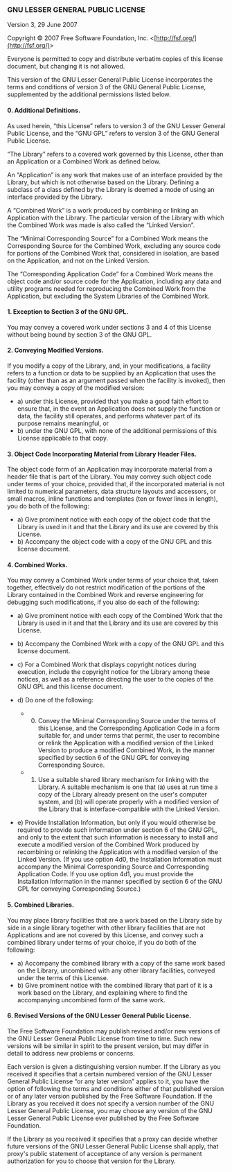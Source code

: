 ### GNU LESSER GENERAL PUBLIC LICENSE

Version 3, 29 June 2007

Copyright &copy; 2007 Free Software Foundation, Inc.
 &lt;[http://fsf.org/](http://fsf.org/)&gt;

 Everyone is permitted to copy and distribute verbatim copies
 of this license document, but changing it is not allowed.

This version of the GNU Lesser General Public License incorporates
the terms and conditions of version 3 of the GNU General Public
License, supplemented by the additional permissions listed below.

#### 0. Additional Definitions.

As used herein, &ldquo;this License&rdquo; refers to version 3 of the GNU Lesser
General Public License, and the &ldquo;GNU GPL&rdquo; refers to version 3 of the GNU
General Public License.

&ldquo;The Library&rdquo; refers to a covered work governed by this License,
other than an Application or a Combined Work as defined below.

An &ldquo;Application&rdquo; is any work that makes use of an interface provided
by the Library, but which is not otherwise based on the Library.
Defining a subclass of a class defined by the Library is deemed a mode
of using an interface provided by the Library.

A &ldquo;Combined Work&rdquo; is a work produced by combining or linking an
Application with the Library.  The particular version of the Library
with which the Combined Work was made is also called the &ldquo;Linked
Version&rdquo;.

The &ldquo;Minimal Corresponding Source&rdquo; for a Combined Work means the
Corresponding Source for the Combined Work, excluding any source code
for portions of the Combined Work that, considered in isolation, are
based on the Application, and not on the Linked Version.

The &ldquo;Corresponding Application Code&rdquo; for a Combined Work means the
object code and/or source code for the Application, including any data
and utility programs needed for reproducing the Combined Work from the
Application, but excluding the System Libraries of the Combined Work.

#### 1. Exception to Section 3 of the GNU GPL.

You may convey a covered work under sections 3 and 4 of this License
without being bound by section 3 of the GNU GPL.

#### 2. Conveying Modified Versions.

If you modify a copy of the Library, and, in your modifications, a
facility refers to a function or data to be supplied by an Application
that uses the facility (other than as an argument passed when the
facility is invoked), then you may convey a copy of the modified
version:

*   a) under this License, provided that you make a good faith effort to
   ensure that, in the event an Application does not supply the
   function or data, the facility still operates, and performs
   whatever part of its purpose remains meaningful, or
*   b) under the GNU GPL, with none of the additional permissions of
   this License applicable to that copy.

#### 3. Object Code Incorporating Material from Library Header Files.

The object code form of an Application may incorporate material from
a header file that is part of the Library.  You may convey such object
code under terms of your choice, provided that, if the incorporated
material is not limited to numerical parameters, data structure
layouts and accessors, or small macros, inline functions and templates
(ten or fewer lines in length), you do both of the following:

*   a) Give prominent notice with each copy of the object code that the
   Library is used in it and that the Library and its use are
   covered by this License.
*   b) Accompany the object code with a copy of the GNU GPL and this license
   document.

#### 4. Combined Works.

You may convey a Combined Work under terms of your choice that,
taken together, effectively do not restrict modification of the
portions of the Library contained in the Combined Work and reverse
engineering for debugging such modifications, if you also do each of
the following:

*   a) Give prominent notice with each copy of the Combined Work that
   the Library is used in it and that the Library and its use are
   covered by this License.
*   b) Accompany the Combined Work with a copy of the GNU GPL and this license
   document.
*   c) For a Combined Work that displays copyright notices during
   execution, include the copyright notice for the Library among
   these notices, as well as a reference directing the user to the
   copies of the GNU GPL and this license document.
*   d) Do one of the following:

    *   0) Convey the Minimal Corresponding Source under the terms of this
       License, and the Corresponding Application Code in a form
       suitable for, and under terms that permit, the user to
       recombine or relink the Application with a modified version of
       the Linked Version to produce a modified Combined Work, in the
       manner specified by section 6 of the GNU GPL for conveying
       Corresponding Source.
    *   1) Use a suitable shared library mechanism for linking with the
       Library.  A suitable mechanism is one that (a) uses at run time
       a copy of the Library already present on the user's computer
       system, and (b) will operate properly with a modified version
       of the Library that is interface-compatible with the Linked
       Version.
       
*   e) Provide Installation Information, but only if you would otherwise
   be required to provide such information under section 6 of the
   GNU GPL, and only to the extent that such information is
   necessary to install and execute a modified version of the
   Combined Work produced by recombining or relinking the
   Application with a modified version of the Linked Version. (If
   you use option 4d0, the Installation Information must accompany
   the Minimal Corresponding Source and Corresponding Application
   Code. If you use option 4d1, you must provide the Installation
   Information in the manner specified by section 6 of the GNU GPL
   for conveying Corresponding Source.)

#### 5. Combined Libraries.

You may place library facilities that are a work based on the
Library side by side in a single library together with other library
facilities that are not Applications and are not covered by this
License, and convey such a combined library under terms of your
choice, if you do both of the following:

*   a) Accompany the combined library with a copy of the same work based
   on the Library, uncombined with any other library facilities,
   conveyed under the terms of this License.
*   b) Give prominent notice with the combined library that part of it
   is a work based on the Library, and explaining where to find the
   accompanying uncombined form of the same work.

#### 6. Revised Versions of the GNU Lesser General Public License.

The Free Software Foundation may publish revised and/or new versions
of the GNU Lesser General Public License from time to time. Such new
versions will be similar in spirit to the present version, but may
differ in detail to address new problems or concerns.

Each version is given a distinguishing version number. If the
Library as you received it specifies that a certain numbered version
of the GNU Lesser General Public License &ldquo;or any later version&rdquo;
applies to it, you have the option of following the terms and
conditions either of that published version or of any later version
published by the Free Software Foundation. If the Library as you
received it does not specify a version number of the GNU Lesser
General Public License, you may choose any version of the GNU Lesser
General Public License ever published by the Free Software Foundation.

If the Library as you received it specifies that a proxy can decide
whether future versions of the GNU Lesser General Public License shall
apply, that proxy's public statement of acceptance of any version is
permanent authorization for you to choose that version for the
Library.
